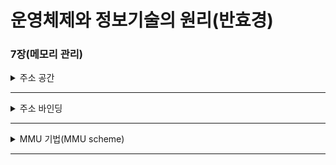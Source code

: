 # 운영체제와 정보기술의 원리(반효경)

### 7장(메모리 관리)

<details>
  <summary> 주소 공간 </summary>
  </br>
  <p>컴퓨터상의 주소도 효율적인 운영을 위해 연속된 일련의 영역을 묶어서 사용한다</p>
  <p>32bit 주소 체계는 2^32가지의 서로 다른 메모리 위치를 구분할 수 있다</p>
  <p>컴퓨터는 byte 단위로 메모리 주소를 부여하며 32bit 체계에서는 2^32 byte만큼의 메모리 공간에 서로 다른 주소를 할당할 수 있다</p>
  <p>보통 4KB(2^12 byte)단위로 묶어서 페이지라 한다</p>
  <p>페이지 내 byte 구분을 위해 12bit가 필요하며 총 32bit 중 하위 12비트는 페이지 내에서의 주소를 나타내게 된다</p>
</details>
<hr>

<details>
  <summary> 주소 바인딩 </summary>
  </br>
  <p>프로세스마다 독자적인 논리적 주소(가상주소)를 가진다</p>
  <p>논리적 주소를 물리적 메모리에 매핑하는 작업을 주소 바인딩이라 한다</p>
  <p>주소 바인딩의 방식은 컴파일 타임 바인딩, 로드 타임 바인딩, 실행 시간 타임 바인딩으로 나눌 수 있다</p>
  <p>실행 시간 타임 바인딩은 MMU(Memory Management Unit)라는 하드웨어적인 지원이 필요하다</p>
</details>
<hr>

<details>
  <summary> MMU 기법(MMU scheme) </summary>
  </br>
  <p>CPU가 특정 프로세스의 논리적 주소를 참조하려 할 때 그 주소값에 기준 레지스터(재배치 레지스터)의 값을 더해 물리적 주소값을 얻어낸다</p>
  <p>기준 레지스터는 그 푸로세스의 물리적 메모리 시작 주소를 가지고 있다</p>
  <p>프로세스의 주소공간이 물리적 메모리에 연속적으로 적재됨을 가정하고 있다</p>
  <p>논리적 주소값과 재배치 레지스터 값을 더했을 때 할당된 메모리 공간을 넘어가는 것을 방지하기 위해 한계 레지스터라는 값을 이용한다</p>
  <p>한계 레지스터는 논리적 주소의 최대값이며 프로세스의 크기이다</p>
</details>
<hr>
